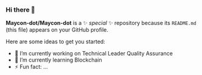 ### Hi there 👋


**Maycon-dot/Maycon-dot** is a ✨ _special_ ✨ repository because its `README.md` (this file) appears on your GitHub profile.

Here are some ideas to get you started:

- 🔭 I’m currently working on Technical Leader Quality Assurance
- 🌱 I’m currently learning Blockchain
- ⚡ Fun fact: ...
